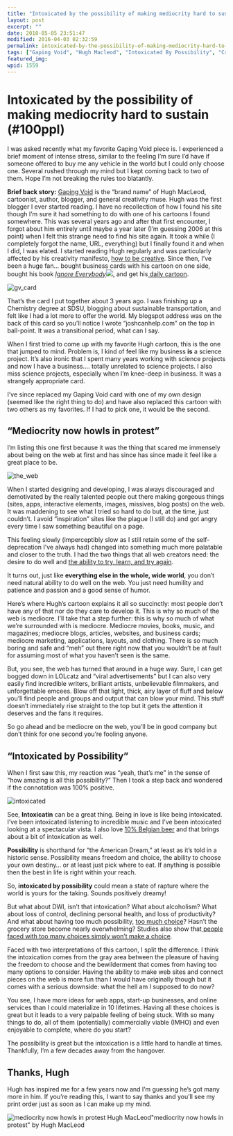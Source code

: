 ```yaml
---
title: "Intoxicated by the possibility of making mediocrity hard to sustain (#100ppl)"
layout: post
excerpt: ""
date: 2010-05-05 23:51:47
modified: 2016-04-03 02:32:59
permalink: intoxicated-by-the-possibility-of-making-mediocrity-hard-to-sustain-100ppl/index.html
tags: ["Gaping Void", "Hugh Macleod", "Intoxicated By Possibility", "Crazy Ideas", "Design &amp; Creative Process"]
featured_img: 
wpid: 1559
---
```


# Intoxicated by the possibility of making mediocrity hard to sustain (#100ppl)

I was asked recently what my favorite Gaping Void piece is. I experienced a brief moment of intense stress, similar to the feeling I’m sure I’d have if someone offered to buy me any vehicle in the world but I could only choose one. Several rushed through my mind but I kept coming back to two of them. Hope I’m not breaking the rules too blatantly.

**Brief back story:** [Gaping Void](http://gapingvoid.com) is the “brand name” of Hugh MacLeod, cartoonist, author, blogger, and general creativity muse. Hugh was the first blogger I ever started reading. I have no recollection of how I found his site though I’m sure it had something to do with one of his cartoons I found somewhere. This was several years ago and after that first encounter, I forgot about him entirely until maybe a year later (I’m guessing 2006 at this point) when I felt this strange need to find his site again. It took a while (I completely forgot the name, URL, everything) but I finally found it and when I did, I was elated. I started reading Hugh regularly and was particularly affected by his creativity manifesto, [how to be creative](http://gapingvoid.com/2004/07/25/how-to-be-creative/). Since then, I’ve been a huge fan… bought business cards with his cartoon on one side, bought his book *[Ignore Everybody](http://www.amazon.com/gp/product/B0026NBZFI?ie=UTF8&tag=jocahe-20&linkCode=as2&camp=1789&creative=9325&creativeASIN=B0026NBZFI)![](http://www.assoc-amazon.com/e/ir?t=jocahe-20&l=as2&o=1&a=B0026NBZFI)*, and get his[ daily cartoon](http://gapingvoid.com/2009/02/17/dear-crazy-deranged-fools/).

![](/_images/2010/04/gv_card.jpg "gv_card")

That’s the card I put together about 3 years ago. I was finishing up a Chemistry degree at SDSU, blogging about sustainable transportation, and felt like I had a lot more to offer the world. My blogspot address was on the back of this card so you’ll notice I wrote “joshcanhelp.com” on the top in ball-point. It was a transitional period, what can I say.  
  
When I first tried to come up with my favorite Hugh cartoon, this is the one that jumped to mind. Problem is, I kind of feel like my business **is** a science project. It’s also ironic that I spent many years working with science projects and now I have a business…. totally unrelated to science projects. I also miss science projects, especially when I’m knee-deep in business. It was a strangely appropriate card.

I’ve since replaced my Gaping Void card with one of my own design (seemed like the right thing to do) and have also replaced this cartoon with two others as my favorites. If I had to pick one, it would be the second.

“Mediocrity now howls in protest”
---------------------------------

I’m listing this one first because it was the thing that scared me immensely about being on the web at first and has since has since made it feel like a great place to be.

![](/_images/2010/04/the_web.png "the_web")

When I started designing and developing, I was always discouraged and demotivated by the really talented people out there making gorgeous things (sites, apps, interactive elements, images, missives, blog posts) on the web. It was maddening to see what I tried so hard to do but, at the time, just couldn’t. I avoid “inspiration” sites like the plague (I still do) and got angry every time I saw something beautiful on a page.

This feeling slowly (imperceptibly slow as I still retain some of the self-deprecation I’ve always had) changed into something much more palatable and closer to the truth. I had the two things that all web creators need: the desire to do well and [the ability to try, learn, and try again](/do-it-and-then-do-it-better-an-iterative-mindset/).

It turns out, just like **everything else in the whole, wide world**, you don’t need natural ability to do well on the web. You just need humility and patience and passion and a good sense of humor.

Here’s where Hugh’s cartoon explains it all so succinctly: most people don’t have any of that nor do they care to develop it. This is why so much of the web is mediocre. I’ll take that a step further: this is why so much of what we’re surrounded with is mediocre. Mediocre movies, books, music, and magazines; mediocre blogs, articles, websites, and business cards; mediocre marketing, applications, layouts, and clothing. There is so much boring and safe and “meh” out there right now that you wouldn’t be at fault for assuming most of what you haven’t seen is the same.

But, you see, the web has turned that around in a huge way. Sure, I can get bogged down in LOLcatz and “viral advertisements” but I can also very easily find incredible writers, brilliant artists, unbelievable filmmakers, and unforgettable emcees. Blow off that light, thick, airy layer of fluff and below you’ll find people and groups and output that can blow your mind. This stuff doesn’t immediately rise straight to the top but it gets the attention it deserves and the fans it requires.

So go ahead and be mediocre on the web, you’ll be in good company but don’t think for one second you’re fooling anyone.

“Intoxicated by Possibility”
----------------------------

When I first saw this, my reaction was “yeah, that’s me” in the sense of “how amazing is all this possibility?” Then I took a step back and wondered if the connotation was 100% positive.

![](/_images/2010/04/intoxicated.png "intoxicated")

See, **Intoxicatin** can be a great thing. Being in love is like being intoxicated. I’ve been intoxicated listening to incredible music and I’ve been intoxicated looking at a spectacular vista. I also love [10% Belgian beer](http://beeradvocate.com/beer/profile/396/27371) and that brings about a bit of intoxication as well.

**Possibility** is shorthand for “the American Dream,” at least as it’s told in a historic sense. Possibility means freedom and choice, the ability to choose your own destiny… or at least just pick where to eat. If anything is possible then the best in life is right within your reach.

So, **intoxicated by possibility** could mean a state of rapture where the world is yours for the taking. Sounds positively dreamy!

But what about DWI, isn’t that intoxication? What about alcoholism? What about loss of control, declining personal health, and loss of productivity? And what about having too much possibility, [too much choice](http://www.ted.com/talks/barry_schwartz_on_the_paradox_of_choice.html)? Hasn’t the grocery store become nearly overwhelming? Studies also show that[ people faced with too many choices simply won’t make a choice](http://www.apa.org/monitor/jun04/toomany.aspx).

Faced with two interpretations of this cartoon, I split the difference. I think the intoxication comes from the gray area between the pleasure of having the freedom to choose and the bewilderment that comes from having too many options to consider. Having the ability to make web sites and connect pieces on the web is more fun than I would have originally though but it comes with a serious downside: what the hell am I supposed to do now?

You see, I have more ideas for web apps, start-up businesses, and online services than I could materialize in 10 lifetimes. Having all these choices is great but it leads to a very palpable feeling of being stuck. With so many things to do, all of them (potentially) commercially viable (IMHO) and even enjoyable to complete, where do you start?

The possibility is great but the intoxication is a little hard to handle at times. Thankfully, I’m a few decades away from the hangover.

Thanks, Hugh
------------

Hugh has inspired me for a few years now and I’m guessing he’s got many more in him. If you’re reading this, I want to say thanks and you’ll see my print order just as soon as I can make up my mind.

![mediocrity now howls in protest Hugh MacLeod](/_images/2010/03/the_web_hugh_macleod-300x205.jpg "the_web_hugh_macleod")"mediocrity now howls in protest" by Hugh MacLeod